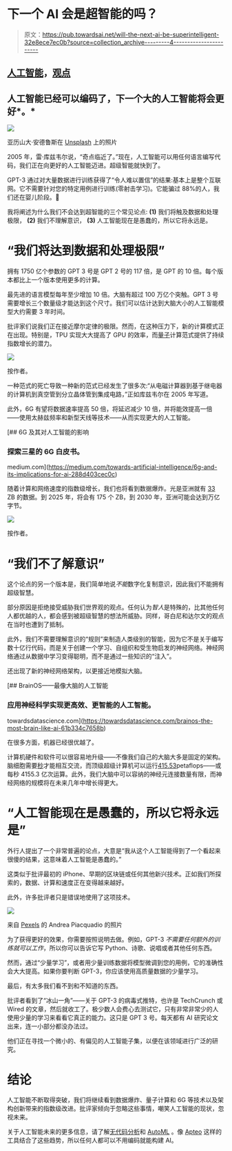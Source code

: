 # 下一个 AI 会是超智能的吗？

> 原文：<https://pub.towardsai.net/will-the-next-ai-be-superintelligent-32e8ece7ec0b?source=collection_archive---------4----------------------->

## [人工智能](https://towardsai.net/p/category/artificial-intelligence)，[观点](https://towardsai.net/p/category/opinion)

## 人工智能已经可以编码了，下一个大的人工智能将会更好*。*

![](img/3c4b22af729e3f34975b2695b5fb5f36.png)

亚历山大·安德鲁斯在 [Unsplash](https://unsplash.com?utm_source=medium&utm_medium=referral) 上的照片

2005 年，雷·库兹韦尔说，“奇点临近了。”现在，人工智能可以用任何语言编写代码，我们正在向更好的人工智能迈进。超级智能就快到了。

GPT-3 通过对大量数据进行训练获得了“令人难以置信”的结果:基本上是整个互联网。它不需要针对您的特定用例进行训练(零射击学习)。它能骗过 88%的人，我们还在婴儿阶段。👶

我将阐述为什么我们不会达到超智能的三个常见论点: **(1)** 我们将触及数据和处理极限， **(2)** 我们不理解意识， **(3)** 人工智能现在是愚蠢的，所以它将永远是。

# “我们将达到数据和处理极限”

拥有 1750 亿个参数的 GPT 3 号是 GPT 2 号的 117 倍，是 GPT 的 10 倍。每个版本都比上一个版本使用更多的计算。

最先进的语言模型每年至少增加 10 倍。大脑有超过 100 万亿个突触。GPT 3 号需要增长三个数量级才能达到这个尺寸。我们可以估计达到大脑大小的人工智能模型大约需要 3 年时间。

批评家们说我们正在接近摩尔定律的极限。然而，在这种压力下，新的计算模式正在出现。特别是，TPU 实现大大提高了 GPU 的效率，而[量子](https://medium.com/towards-artificial-intelligence/the-limits-of-deep-learning-96511b36087b)计算范式提供了持续指数增长的潜力。

![](img/b6239d1b1f6afb4329e25dd5fceb1d8c.png)

按作者。

一种范式的死亡导致一种新的范式已经发生了很多次:“从电磁计算器到基于继电器的计算机到真空管到分立晶体管到集成电路，”正如库兹韦尔在 2005 年写道。

此外，6G 有望将数据速率提高 50 倍，将延迟减少 10 倍，并将能效提高一倍——使用太赫兹频率和新型天线等技术——从而实现更大的人工智能。

[](https://medium.com/towards-artificial-intelligence/6g-and-its-implications-for-ai-288d403cec0c) [## 6G 及其对人工智能的影响

### 探索三星的 6G 白皮书。

medium.com](https://medium.com/towards-artificial-intelligence/6g-and-its-implications-for-ai-288d403cec0c) 

随着计算和网络速度的指数级增长，我们也将看到数据爆炸。光是亚洲就有 [33](https://news.microsoft.com/en-hk/2020/01/02/2020-2030-the-data-decade/) ZB 的数据。到 2025 年，将会有 175 个 ZB，到 2030 年，亚洲可能会达到万亿字节。

![](img/60fe140e74f88a12f507d07a42f9d878.png)

按作者。

# “我们不了解意识”

这个论点的另一个版本是，我们简单地说*不能*数字化复制意识，因此我们不能拥有超级智慧。

部分原因是拒绝接受威胁我们世界观的观点。任何认为*智人*是特殊的，比其他任何人都优越的人，都会感到被超级智慧的想法所威胁。同样，哥白尼和达尔文的观点在当时也遭到了抵制。

此外，我们不需要理解意识的“规则”来制造人类级别的智能，因为它不是关于编写数十亿行代码，而是关于创建一个学习、自组织和受生物启发的神经网络。神经网络通过从数据中学习变得聪明，而不是通过一些知识的“注入”。

还出现了新的神经网络架构，以更接近地模拟大脑。

[](https://towardsdatascience.com/brainos-the-most-brain-like-ai-61b334c7658b) [## BrainOS——最像大脑的人工智能

### 应用神经科学实现更高效、更智能的人工智能。

towardsdatascience.com](https://towardsdatascience.com/brainos-the-most-brain-like-ai-61b334c7658b) 

在很多方面，机器已经很优越了。

计算机硬件和软件可以很容易地升级——不像我们自己的大脑大多是固定的架构。脑细胞需要[秒](https://www.livescience.com/14735-neuron-synapse-speed-clocked.html)才能相互交流，而顶级超级计算机可以运行[415.53](https://www.bbc.com/news/world-asia-53147684#:~:text=The%20newly%20crowned%20world's%20fastest,IBM%20machine%20in%20the%20US.)petaflops——或每秒 4155.3 亿次运算。此外，我们大脑中可以容纳的神经元连接数量有限，而神经网络的规模将在未来几年中增长得更大。

# “人工智能现在是愚蠢的，所以它将永远是”

外行人提出了一个非常普遍的论点，大意是“我从这个人工智能得到了一个看起来很傻的结果，这意味着人工智能是愚蠢的。”

这类似于批评最初的 iPhone、早期的区块链或任何其他新兴技术。正如我们所探索的，数据、计算和速度正在变得越来越好。

此外，许多批评者只是错误地使用了这项技术。

![](img/eab8feae79930ef88df5ec4e4ebe0b29.png)

来自 [Pexels](https://www.pexels.com/photo/cheerful-senior-mother-and-adult-daughter-using-smartphone-together-3791664/?utm_content=attributionCopyText&utm_medium=referral&utm_source=pexels) 的 Andrea Piacquadio 的照片

为了获得更好的效果，你需要按照说明去做。例如，GPT-3 *不需要任何额外的训练就可以工作*，所以你可以告诉它写 Python、诗歌、说唱或者其他任何东西。

然而，通过“少量学习”，或者用少量训练数据将模型微调到您的用例，它的准确性会大大提高。如果你要判断 GPT-3，你应该使用高质量数据的少量学习。

最后，有太多我们看不到和不知道的东西。

批评者看到了“冰山一角”——关于 GPT-3 的病毒式推特，也许是 TechCrunch 或 Wired 的文章，然后就收工了。极少数人会费心去测试它，只有非常非常少的人使用少量的学习来看看它真正的能力。这只是 GPT 3 号。每天都有 AI 研究论文出来，连一小部分都没办法过。

他们正在寻找一个微小的、有偏见的人工智能子集，以便在该领域进行广泛的研究。

# 结论

人工智能不断取得突破，我们将继续看到数据爆炸、量子计算和 6G 等技术以及架构创新带来的指数级改进。批评家倾向于忽略这些事情，嘲笑人工智能的现状，忽视未来。

关于人工智能未来的更多信息，请了解[无代码分析](https://towardsdatascience.com/towards-no-code-analytics-making-everyone-a-data-scientist-f7693bd0abfd)和 [AutoML](https://towardsdatascience.com/will-automl-be-the-end-of-data-scientists-9af3e63990e0) 。像 [Apteo](http://apteo.co/) 这样的工具结合了这些趋势，所以任何人都可以不用编码就能构建 AI。